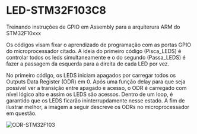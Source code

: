 # LED-STM32F103C8
Treinando instruções de GPIO em Assembly para a arquiterura ARM do STM32F10xxx

Os códigos visam fixar o aprendizado de programação com as portas GPIO do microprocessador citado. A ideia do primeiro código (Pisca_LEDS) é controlar todos os leds simultaneamente e o do segundo (Passa_LEDS) é fazer a passagem da esquerda para a direita de cada LED por vez.

No primeiro código, os LEDS iniciam apagados por carregar todos os Outputs Data Register (ODR) em 0. Após uma função delay para que seja possível ver a transição entre apagado e acesso, o ODR é carregado com nível lógico alto e assim os LEDS são acessos. Dentro de um loop, é garantido que os LEDS ficarão ininterrupdamente nesse estado. 
A fim de ilustrar melhor, a imagem a seguir descreve os ODRs no microprocessador em questão. 

<img alt="ODR-STM32F103" src="https://imgur.com/amJ3IQc.png">
